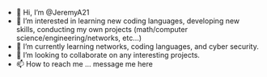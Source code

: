 - 👋 Hi, I’m @JeremyA21
- 👀 I’m interested in learning new coding languages, developing new skills, conducting my own projects (math/computer science/engineering/networks, etc...)
- 🌱 I’m currently learning networks, coding languages, and cyber security.
- 💞️ I’m looking to collaborate on any interesting projects.
- 📫 How to reach me ... message me here

<!---
JeremyA21/JeremyA21 is a ✨ special ✨ repository because its `README.md` (this file) appears on your GitHub profile.
You can click the Preview link to take a look at your changes.
--->

